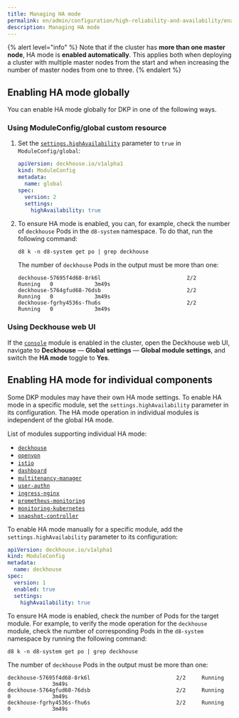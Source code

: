 ```yaml
---
title: Managing HA mode
permalink: en/admin/configuration/high-reliability-and-availability/enable.html
description: Managing HA mode
---
```


{% alert level="info" %}
Note that if the cluster has **more than one master node**, HA mode is **enabled automatically**.
This applies both when deploying a cluster with multiple master nodes from the start
and when increasing the number of master nodes from one to three.
{% endalert %}

## Enabling HA mode globally

You can enable HA mode globally for DKP in one of the following ways.

### Using ModuleConfig/global custom resource

1. Set the [`settings.highAvailability`](/products/kubernetes-platform/documentation/v1/reference/api/global.html#parameters-highavailability) parameter to `true` in `ModuleConfig/global`:

   ```yaml
   apiVersion: deckhouse.io/v1alpha1
   kind: ModuleConfig
   metadata:
     name: global
   spec:
     version: 2
     settings: 
       highAvailability: true
   ```

1. To ensure HA mode is enabled,
   you can, for example, check the number of `deckhouse` Pods in the `d8-system` namespace.
   To do that, run the following command:

   ```shell
   d8 k -n d8-system get po | grep deckhouse
   ```

   The number of `deckhouse` Pods in the output must be more than one:

   ```text
   deckhouse-57695f4d68-8rk6l                           2/2     Running   0             3m49s
   deckhouse-5764gfud68-76dsb                           2/2     Running   0             3m49s
   deckhouse-fgrhy4536s-fhu6s                           2/2     Running   0             3m49s
   ```

### Using Deckhouse web UI

If the [`console`](/modules/console/) module is enabled in the cluster,
open the Deckhouse web UI, navigate to **Deckhouse** — **Global settings** — **Global module settings**,
and switch the **HA mode** toggle to **Yes**.

## Enabling HA mode for individual components

Some DKP modules may have their own HA mode settings.
To enable HA mode in a specific module, set the `settings.highAvailability` parameter in its configuration.
The HA mode operation in individual modules is independent of the global HA mode.

List of modules supporting individual HA mode:

- [`deckhouse`](/modules/deckhouse/)
- [`openvpn`](/modules/openvpn/)
- [`istio`](/modules/istio/)
- [`dashboard`](/modules/dashboard/)
- [`multitenancy-manager`](/modules/multitenancy-manager/)
- [`user-authn`](/modules/user-authn/)
- [`ingress-nginx`](/modules/ingress-nginx/)
- [`prometheus-monitoring`](/modules/prometheus/)
- [`monitoring-kubernetes`](/modules/monitoring-kubernetes/)
- [`snapshot-controller`](/modules/snapshot-controller/)

To enable HA mode manually for a specific module,
add the `settings.highAvailability` parameter to its configuration:

```yaml
apiVersion: deckhouse.io/v1alpha1
kind: ModuleConfig
metadata:
  name: deckhouse
spec:
  version: 1
  enabled: true
  settings:
    highAvailability: true
```

To ensure HA mode is enabled, check the number of Pods for the target module.
For example, to verify the mode operation for the `deckhouse` module,
check the number of corresponding Pods in the `d8-system` namespace by running the following command:

```shell
d8 k -n d8-system get po | grep deckhouse
```

The number of `deckhouse` Pods in the output must be more than one:

```text
deckhouse-57695f4d68-8rk6l                           2/2     Running   0             3m49s
deckhouse-5764gfud68-76dsb                           2/2     Running   0             3m49s
deckhouse-fgrhy4536s-fhu6s                           2/2     Running   0             3m49s
```
